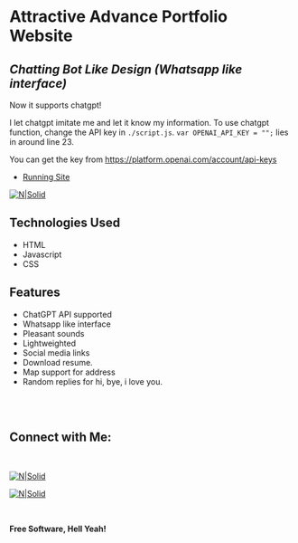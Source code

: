 # Attractive Advance Portfolio Website
## _Chatting Bot Like Design (Whatsapp like interface)_

Now it supports chatgpt! 

I let chatgpt imitate me and let it know my information.
To use chatgpt function,   change the API key in `./script.js`.
`var OPENAI_API_KEY = "";` lies in around line 23.

You can get the key from https://platform.openai.com/account/api-keys
- [Running Site](https://explcre.github.io/chat)


[![N|Solid](images/demo.gif)](https://explcre.github.io/chat)

## Technologies Used

- HTML
- Javascript
- CSS

## Features

- ChatGPT API supported
- Whatsapp like interface
- Pleasant sounds
- Lightweighted
- Social media links
- Download resume.
- Map support for address
- Random replies for hi, bye, i love you.

<br><br>

## Connect with Me: 

<br>

[![N|Solid](images/telegram.svg)](https://t.me/)


[![N|Solid](images/instagram.svg)](https://instagram.com/xpc_1025)


<br>

**Free Software, Hell Yeah!**
